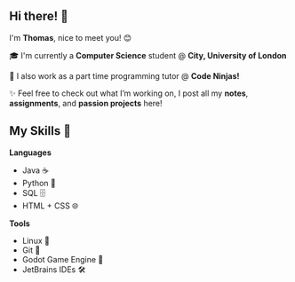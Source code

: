 ## Hi there! 👋

I'm **Thomas**, nice to meet you! 😊

‍🎓 I'm currently a **Computer Science** student @ **City, University of London**

💼 I also work as a part time programming tutor @ **Code Ninjas!**

✨ Feel free to check out what I’m working on, I post all my **notes**, **assignments**, and **passion projects** here!


## My Skills 🚀

**Languages**

- Java ☕
- Python 🐍
- SQL 🗄️
- HTML + CSS 🌐

**Tools**

- Linux 🐧
- Git 🌱
- Godot Game Engine 🤖
- JetBrains IDEs 🛠️
